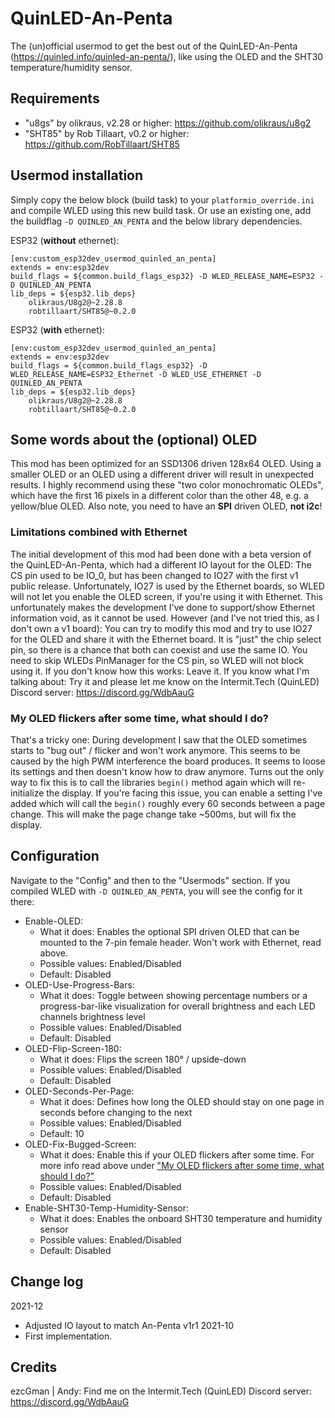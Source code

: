 # QuinLED-An-Penta
The (un)official usermod to get the best out of the QuinLED-An-Penta (https://quinled.info/quinled-an-penta/), like using the OLED and the SHT30 temperature/humidity sensor.

## Requirements
* "u8gs" by olikraus, v2.28 or higher: https://github.com/olikraus/u8g2
* "SHT85" by Rob Tillaart, v0.2 or higher: https://github.com/RobTillaart/SHT85

## Usermod installation
Simply copy the below block (build task) to your `platformio_override.ini` and compile WLED using this new build task. Or use an existing one, add the buildflag `-D QUINLED_AN_PENTA` and the below library dependencies.

ESP32 (**without** ethernet):
```
[env:custom_esp32dev_usermod_quinled_an_penta]
extends = env:esp32dev
build_flags = ${common.build_flags_esp32} -D WLED_RELEASE_NAME=ESP32 -D QUINLED_AN_PENTA
lib_deps = ${esp32.lib_deps}
    olikraus/U8g2@~2.28.8
    robtillaart/SHT85@~0.2.0
```

ESP32 (**with** ethernet):
```
[env:custom_esp32dev_usermod_quinled_an_penta]
extends = env:esp32dev
build_flags = ${common.build_flags_esp32} -D WLED_RELEASE_NAME=ESP32_Ethernet -D WLED_USE_ETHERNET -D QUINLED_AN_PENTA
lib_deps = ${esp32.lib_deps}
    olikraus/U8g2@~2.28.8
    robtillaart/SHT85@~0.2.0
```

## Some words about the (optional) OLED
This mod has been optimized for an SSD1306 driven 128x64 OLED. Using a smaller OLED or an OLED using a different driver will result in unexpected results.
I highly recommend using these "two color monochromatic OLEDs", which have the first 16 pixels in a different color than the other 48, e.g. a yellow/blue OLED.
Also note, you need to have an **SPI** driven OLED, **not i2c**!

### Limitations combined with Ethernet
The initial development of this mod had been done with a beta version of the QuinLED-An-Penta, which had a different IO layout for the OLED: The CS pin used to be IO_0, but has been changed to IO27 with the first v1 public release. Unfortunately, IO27 is used by the Ethernet boards, so WLED will not let you enable the OLED screen, if you're using it with Ethernet. This unfortunately makes the development I've done to support/show Ethernet information void, as it cannot be used.
However (and I've not tried this, as I don't own a v1 board): You can try to modify this mod and try to use IO27 for the OLED and share it with the Ethernet board. It is "just" the chip select pin, so there is a chance that both can coexist and use the same IO. You need to skip WLEDs PinManager for the CS pin, so WLED will not block using it. If you don't know how this works: Leave it. If you know what I'm talking about: Try it and please let me know on the Intermit.Tech (QuinLED) Discord server: https://discord.gg/WdbAauG

### My OLED flickers after some time, what should I do?
That's a tricky one: During development I saw that the OLED sometimes starts to "bug out" / flicker and won't work anymore. This seems to be caused by the high PWM interference the board produces. It seems to loose its settings and then doesn't know how to draw anymore. Turns out the only way to fix this is to call the libraries `begin()` method again which will re-initialize the display.
If you're facing this issue, you can enable a setting I've added which will call the `begin()` roughly every 60 seconds between a page change. This will make the page change take ~500ms, but will fix the display.


## Configuration
Navigate to the "Config" and then to the "Usermods" section. If you compiled WLED with `-D QUINLED_AN_PENTA`, you will see the config for it there:
* Enable-OLED:
  * What it does: Enables the optional SPI driven OLED that can be mounted to the 7-pin female header. Won't work with Ethernet, read above.
  * Possible values: Enabled/Disabled
  * Default: Disabled
* OLED-Use-Progress-Bars:
  * What it does: Toggle between showing percentage numbers or a progress-bar-like visualization for overall brightness and each LED channels brightness level
  * Possible values: Enabled/Disabled
  * Default: Disabled
* OLED-Flip-Screen-180:
  * What it does: Flips the screen 180° / upside-down
  * Possible values: Enabled/Disabled
  * Default: Disabled
* OLED-Seconds-Per-Page:
  * What it does: Defines how long the OLED should stay on one page in seconds before changing to the next
  * Possible values: Enabled/Disabled
  * Default: 10
* OLED-Fix-Bugged-Screen:
  * What it does: Enable this if your OLED flickers after some time. For more info read above under ["My OLED flickers after some time, what should I do?"](#My-OLED-flickers-after-some-time-what-should-I-do)
  * Possible values: Enabled/Disabled
  * Default: Disabled
* Enable-SHT30-Temp-Humidity-Sensor:
  * What it does: Enables the onboard SHT30 temperature and humidity sensor
  * Possible values: Enabled/Disabled
  * Default: Disabled

## Change log
2021-12
* Adjusted IO layout to match An-Penta v1r1
2021-10
* First implementation.

## Credits
ezcGman | Andy: Find me on the Intermit.Tech (QuinLED) Discord server: https://discord.gg/WdbAauG